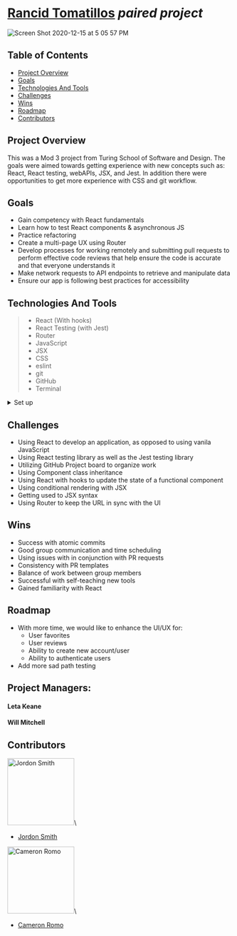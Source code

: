 # [Rancid Tomatillos](https://jdxsmith.github.io/rancid-tomatillos/) *paired project*


![Screen Shot 2020-12-15 at 5 05 57 PM](https://user-images.githubusercontent.com/63012953/102287523-e1bc7280-3ef7-11eb-8669-81adeb66b316.png)

## Table of Contents

* [Project Overview](#project-overview)
* [Goals](#goals)
* [Technologies And Tools](#technologies-and-tools)
* [Challenges](#challenges)
* [Wins](#wins)
* [Roadmap](#roadmap)
* [Contributors](#contributors)

## Project Overview

This was a Mod 3 project from Turing School of Software and Design. The goals were aimed towards getting experience with new concepts such as: React, React testing, webAPIs, JSX, and Jest. In addition there were opportunities to get more experience with CSS and git workflow.

## Goals
* Gain competency with React fundamentals
* Learn how to test React components & asynchronous JS
* Practice refactoring
* Create a multi-page UX using Router
* Develop processes for working remotely and submitting pull requests to perform effective code reviews that help ensure the code is accurate and that everyone understands it
* Make network requests to API endpoints to retrieve and manipulate data
* Ensure our app is following best practices for accessibility

## Technologies And Tools
> * React (With hooks)
> * React Testing (with Jest)
> * Router
> * JavaScript
> * JSX
> * CSS
> * eslint
> * git
> * GitHub
> * Terminal
<details>
  <summary>Set up</summary>

* *Click* the **Fork** button on the top right-hand corner of this page
* Clone the repository down and cd into the repo on your local machine by running:
  * `git clone git@github.com:jdxsmith/rancid-tomatillos.git`
  * `cd rancid-tomatillos`
* Install the library dependencies by running:
  * `npm install`
* To verify that it is setup correctly, run `npm start` in your terminal.
* Go to `http://localhost:8080/` and you should see the site.
* Enter `control + c` in your terminal to stop the server at any time.
</details>

## Challenges
* Using React to develop an application, as opposed to using vanila JavaScript
* Using React testing library as well as the Jest testing library
* Utilizing GitHub Project board to organize work
* Using Component class inheritance
* Using React with hooks to update the state of a functional component 
* Using conditional rendering with JSX 
* Getting used to JSX syntax
* Using Router to keep the URL in sync with the UI

## Wins
* Success with atomic commits
* Good group communication and time scheduling
* Using issues with in conjunction with PR requests
* Consistency with PR templates
* Balance of work between group members
* Successful with self-teaching new tools
* Gained familiarity with React

## Roadmap
* With more time, we would like to enhance the UI/UX for:
  * User favorites
  * User reviews
  * Ability to create new account/user
  * Ability to authenticate users
* Add more sad path testing

## Project Managers:

#### Leta Keane
#### Will Mitchell

## Contributors
<img src="https://avatars3.githubusercontent.com/u/67242223?s=460&u=f214130acf299e88d84a8c006e06eba8fb9e9f5a&v=4" alt="Jordon Smith"
 width="150" height="auto" />\

- [Jordon Smith](https://github.com/jdxsmith)

<img src="https://user-images.githubusercontent.com/63012953/97791961-baa31f00-1b9d-11eb-90e6-e5e6ee578999.jpeg" alt="Cameron Romo"
 width="150" height="auto" />\

- [Cameron Romo](https://github.com/cameronRomo)
